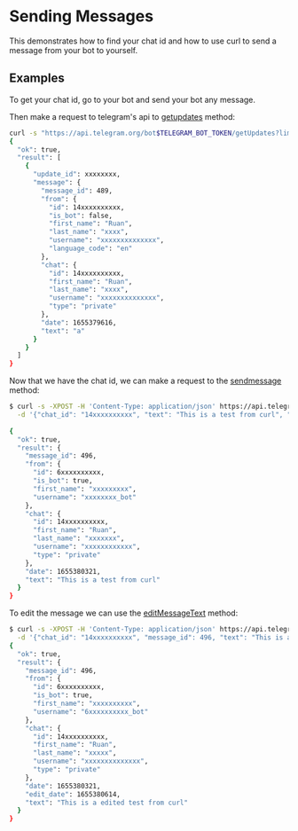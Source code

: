# Sending Messages

This demonstrates how to find your chat id and how to use curl to send a message from your bot to yourself.

## Examples

To get your chat id, go to your bot and send your bot any message.

Then make a request to telegram's api to [getupdates](https://core.telegram.org/bots/api#getupdates) method:

```bash
curl -s "https://api.telegram.org/bot$TELEGRAM_BOT_TOKEN/getUpdates?limit=1"  | jq .
{
  "ok": true,
  "result": [
    {
      "update_id": xxxxxxxx,
      "message": {
        "message_id": 489,
        "from": {
          "id": 14xxxxxxxxxx,
          "is_bot": false,
          "first_name": "Ruan",
          "last_name": "xxxx",
          "username": "xxxxxxxxxxxxxx",
          "language_code": "en"
        },
        "chat": {
          "id": 14xxxxxxxxxx,
          "first_name": "Ruan",
          "last_name": "xxxx",
          "username": "xxxxxxxxxxxxxx",
          "type": "private"
        },
        "date": 1655379616,
        "text": "a"
      }
    }
  ]
}
```

Now that we have the chat id, we can make a request to the [sendmessage](https://core.telegram.org/bots/api#sendmessage) method:

```bash
$ curl -s -XPOST -H 'Content-Type: application/json' https://api.telegram.org/bot$TELEGRAM_BOT_TOKEN/sendMessage \
  -d '{"chat_id": "14xxxxxxxxxx", "text": "This is a test from curl", "disable_notification": false}' | jq .
  
{
  "ok": true,
  "result": {
    "message_id": 496,
    "from": {
      "id": 6xxxxxxxxxx,
      "is_bot": true,
      "first_name": "xxxxxxxxx",
      "username": "xxxxxxxx_bot"
    },
    "chat": {
      "id": 14xxxxxxxxxx,
      "first_name": "Ruan",
      "last_name": "xxxxxxx",
      "username": "xxxxxxxxxxxx",
      "type": "private"
    },
    "date": 1655380321,
    "text": "This is a test from curl"
  }
}
```

To edit the message we can use the [editMessageText](https://core.telegram.org/bots/api#editmessagetext) method:

```bash
$ curl -s -XPOST -H 'Content-Type: application/json' https://api.telegram.org/bot$TELEGRAM_BOT_TOKEN/editMessageText \
  -d '{"chat_id": "14xxxxxxxxxx", "message_id": 496, "text": "This is a edited test from curl", "disable_notification": false}' | jq .
{
  "ok": true,
  "result": {
    "message_id": 496,
    "from": {
      "id": 6xxxxxxxxxx,
      "is_bot": true,
      "first_name": "xxxxxxxxxx",
      "username": "6xxxxxxxxxx_bot"
    },
    "chat": {
      "id": 14xxxxxxxxxx,
      "first_name": "Ruan",
      "last_name": "xxxxx",
      "username": "xxxxxxxxxxxxxx",
      "type": "private"
    },
    "date": 1655380321,
    "edit_date": 1655380614,
    "text": "This is a edited test from curl"
  }
}
```
